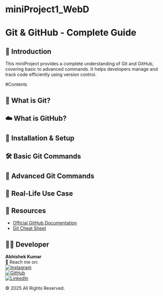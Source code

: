 # miniProject1_WebD
# Git & GitHub - Complete Guide

## 📌 Introduction
This miniProject provides a complete understanding of Git and GitHub, covering basic to advanced commands. It helps developers manage and track code efficiently using version control.

#Contents

## 📖 What is Git?

## ☁️ What is GitHub?


## 🔧 Installation & Setup


## 🛠️ Basic Git Commands


## 🚀 Advanced Git Commands


## 🎯 Real-Life Use Case

## 🔗 Resources
- [Official GitHub Documentation](https://docs.github.com/en)
- [Git Cheat Sheet](https://education.github.com/git-cheat-sheet-education.pdf)

## 👨‍💻 Developer
**Abhishek Kumar**  
📩 Reach me on:  
[![Instagram](https://img.shields.io/badge/Instagram-%23E4405F.svg?&style=for-the-badge&logo=instagram&logoColor=white)](https:/instagram.com/abhishek_7o1)  
[![GitHub](https://img.shields.io/badge/GitHub-%23121011.svg?&style=for-the-badge&logo=github&logoColor=white)](https://github.com/abhishek23gecv)  
[![LinkedIn](https://img.shields.io/badge/LinkedIn-%230077B5.svg?&style=for-the-badge&logo=linkedin&logoColor=white)](https://www.linkedin.com/in/abhishek-kumar-050577268/)  

© 2025 All Rights Reserved.
